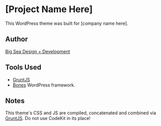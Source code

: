 # [Project Name Here]
This WordPress theme was built for [company name here].

## Author
[Big Sea Design + Development](http://bigseadesign.com)

## Tools Used
* [GruntJS](http://gruntjs.com)
* [Bones](http://themble.com/bones/) WordPress framework.

## Notes
This theme's CSS and JS are compiled, concatenated and combined via [GruntJS](http://gruntjs.com). Do not use CodeKit in its place!